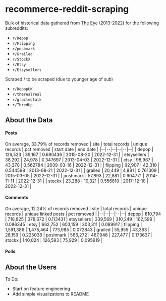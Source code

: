 # recommerce-reddit-scraping
   
Bulk of historical data gathered from [The Eye](https://the-eye.eu/redarcs/) (2013-2022) for the following subreddits:
- `r/Depop`
- `r/Flipping`
- `r/poshmark`
- `r/Grailed`
- `r/StockX`
- `r/Etsy`
- `r/Etsysellers`

Scraped / to be scraped (due to younger age of sub)
- `r/DepopUK`
- `r/therealreal`
- `r/grailedtalk`
- `r/ThredUp`

## About the Data
#### Posts
On average, 33.79% of records removed
| site | total records | unique records | pct removed | start date | end date |
|--|--|--|--|--|--|
| depop | 126,523 | 39,167 | 0.690436 | 2015-08-20 | 2022-12-31 |
| etsysellers | 38,292 | 24,978 | 0.347697 | 2013-04-03 | 2022-12-31 |
| etsy | 98,967 | 43,270 | 0.562784 | 2009-03-16 | 2022-12-31 |
| flipping | 92,907 | 42,310 | 0.544598 | 2013-08-21 | 2022-12-31 |
| grailed | 20,449 | 4,881 | 0.761309 | 2015-03-05 | 2022-12-31 |
| poshmark | 57,893 | 22,881 | 0.604771 | 2014-11-11 | 2022-12-31 |
| stockx | 23,288 | 10,321 | 0.556810 | 2017-12-10 | 2022-12-31 |

#### Comments
On average, 12.24% of records removed
| site | total records | unique records | unique linked posts | pct removed |
|--|--|--|--|--|
depop | 810,794 | 718,825 | 378,672 | 0.113431 |
etsysellers | 339,569 | 310,249 | 162,599 | 0.086345 |
etsy | 662,752 | 603,159 | 303,311 | 0.089917 |
flipping | 1,591,386 | 1,475,464 | 773,985 | 0.072843 |
grailed | 55,955 | 43,363 | 28,159 | 0.225038 |
poshmark | 566,272 | 467,946 | 227,477 | 0.173637 |
stockx | 140,024 | 126,593 | 75,929 | 0.095919 |

#### Polls

## About the Users

To Do:
- Start on feature engineering
- Add simple visualizations to README